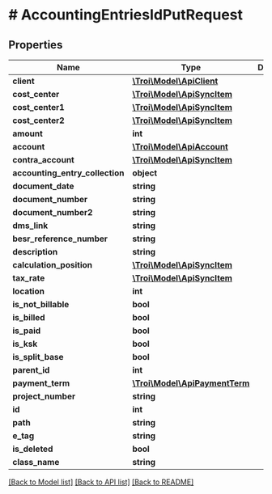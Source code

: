 # # AccountingEntriesIdPutRequest

## Properties

Name | Type | Description | Notes
------------ | ------------- | ------------- | -------------
**client** | [**\Troi\Model\ApiClient**](ApiClient.md) |  |
**cost_center** | [**\Troi\Model\ApiSyncItem**](ApiSyncItem.md) |  | [optional]
**cost_center1** | [**\Troi\Model\ApiSyncItem**](ApiSyncItem.md) |  | [optional]
**cost_center2** | [**\Troi\Model\ApiSyncItem**](ApiSyncItem.md) |  | [optional]
**amount** | **int** |  | [optional]
**account** | [**\Troi\Model\ApiAccount**](ApiAccount.md) |  |
**contra_account** | [**\Troi\Model\ApiSyncItem**](ApiSyncItem.md) |  |
**accounting_entry_collection** | **object** |  |
**document_date** | **string** |  | [optional]
**document_number** | **string** |  | [optional]
**document_number2** | **string** |  | [optional]
**dms_link** | **string** |  | [optional]
**besr_reference_number** | **string** |  | [optional]
**description** | **string** |  | [optional]
**calculation_position** | [**\Troi\Model\ApiSyncItem**](ApiSyncItem.md) |  |
**tax_rate** | [**\Troi\Model\ApiSyncItem**](ApiSyncItem.md) |  |
**location** | **int** |  | [optional]
**is_not_billable** | **bool** |  | [optional]
**is_billed** | **bool** |  | [optional]
**is_paid** | **bool** |  | [optional]
**is_ksk** | **bool** |  | [optional]
**is_split_base** | **bool** |  | [optional]
**parent_id** | **int** |  | [optional]
**payment_term** | [**\Troi\Model\ApiPaymentTerm**](ApiPaymentTerm.md) |  |
**project_number** | **string** |  | [optional]
**id** | **int** |  |
**path** | **string** |  |
**e_tag** | **string** |  | [optional]
**is_deleted** | **bool** |  | [optional]
**class_name** | **string** |  | [optional]

[[Back to Model list]](../../README.md#models) [[Back to API list]](../../README.md#endpoints) [[Back to README]](../../README.md)
